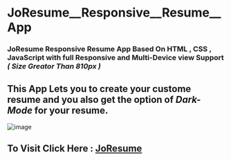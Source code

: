 # JoResume__Responsive__Resume__App


 ### JoResume Responsive Resume App Based On HTML , CSS , JavaScript with full Responsive and Multi-Device view Support <i><b>( Size Greator Than 810px )</i></b>
 
 ## This App Lets you to create your custome resume and you also get the option of <i><b>Dark-Mode</i></b> for your resume.
 
 ![image](https://user-images.githubusercontent.com/65014926/188300526-3df6adfe-ece0-4846-ba6d-0ba15e72387b.png)


## To Visit Click Here : <a href = "https://shubham996633.github.io/JoResume__Responsive__Resume__App/">JoResume</a> 
